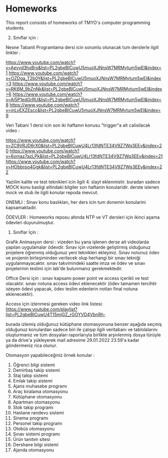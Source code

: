 # Homeworks
This report consists of homeworks of TMYO's computer programming students.



2. Sınıflar için : 

Nesne Tabanli Programlama dersi icin sorumlu olunacak tum derslerle ilgili linkler : 

https://www.youtube.com/watch?v=Aevyd3hxBrs&list=PL2gbeBICuwU5muoXJNnsW7MRMytum5wEI&index=1
https://www.youtube.com/watch?v=OZDga_T2b0Y&list=PL2gbeBICuwU5muoXJNnsW7MRMytum5wEI&index=3
https://www.youtube.com/watch?v=RK6M_9bZnNk&list=PL2gbeBICuwU5muoXJNnsW7MRMytum5wEI&index=6
https://www.youtube.com/watch?v=Al5P1edGrRU&list=PL2gbeBICuwU5muoXJNnsW7MRMytum5wEI&index=8
https://www.youtube.com/watch?v=jnLvEXZEscc&list=PL2gbeBICuwU5muoXJNnsW7MRMytum5wEI&index=9

Veri Tabani 1 dersi icin son iki haftanın konusu "trigger"a ait calisilacak video :

https://www.youtube.com/watch?v=ZC9VRJD6rX0&list=PL2gbeBICuwU4Lr13fdNTE34V9Z7Wq3EEy&index=20
https://www.youtube.com/watch?v=6omaz7azLPk&list=PL2gbeBICuwU4Lr13fdNTE34V9Z7Wq3EEy&index=21
https://www.youtube.com/watch?v=HObbrpo4Ggk&list=PL2gbeBICuwU4Lr13fdNTE34V9Z7Wq3EEy&index=22


Yazilim kalite ve test teknikleri icin ilgili 4. slayt eklenmistir. buradan sadece MOCK konu basligi altindaki bilgiler son haftanin konularidir. derste islenen mock ve stub ile ilgili konular repoda mevcut.

ONEMLI : Sinav konu baslıkları, her ders icin tum donemin konularini kapsamaktadir. 

ÖDEVLER : Homeworks reposu altında NTP ve VT dersleri için ikinci aşama ödevleri duyurulmuştur. 



1. Sınıflar İçin : 

Grafik Animasyon dersi : vizeden bu yana işlenen derse ait videolarda yapılan uygulamalar ödevdir. Sınav için vizelerde geliştirmiş olduğunuz projelere öğrenmiş olduğunuz yeni teknikleri ekleyiniz. Sınav notunuz ödev ve projenin birleşiminden verilecek olup herhangi bir sınav tekniği uygulanmayacaktır. sınav takvimindeki saatte imza ve ödev ve sınav projelerinin teslimi için lab'de bulunmanız gerekmektedir.

Office Dersi için : sınav kapsamı power point ve access içerikli ve test olacaktır. sınav notuna access ödevi eklenecektir (ödev tamamen tercihtir isteyen ödevi yapacak, ödev teslim edenlerin notları final notuna eklenecektir).

Access için izlenmesi gereken video link listesi:
https://www.youtube.com/playlist?list=PL2gbeBICuwU4T15mjGZ_rGOYVD4VbnRh-

burada izlemiş olduğunuz kütüphane otomasyonuna benzer aşağıda seçmiş olduğunuz konulardan sadece biri ile çalışıp ilgili veritabanı ve tablolalarını oluşturmanız ve tüm dosyaları raporlarıyla birlikte arşivlenmiş dosya türüyle ya da drive'a yükleyerek mail adresime 29.01.2022 23.59'a kadar göndermeniz rica olunur. 

Otomasyon yapabileceğiniz örnek konular : 

1.	Öğrenci bilgi sistemi 
2.	Demirbaş takip sistemi
3.	Staj takip sistemi
4.	Emlak takip sistemi
5.	Ajans muhasebe programı
6.	Araç kiralama otomasyonu
7.	Kütüphane otomasyonu
8.	Apartman otomasyonu
9.	Stok takip programı
10.	Hastane randevu sistemi
11.	Sinema programı
12.	Personel takip programı
13.	Otobüs otomasyonu
14.	Sınav sistemi programı
15.	Ürün tanıtım sitesi
16.	Dershane bilgi sistemi
17.	Ajanda otomasyonu
